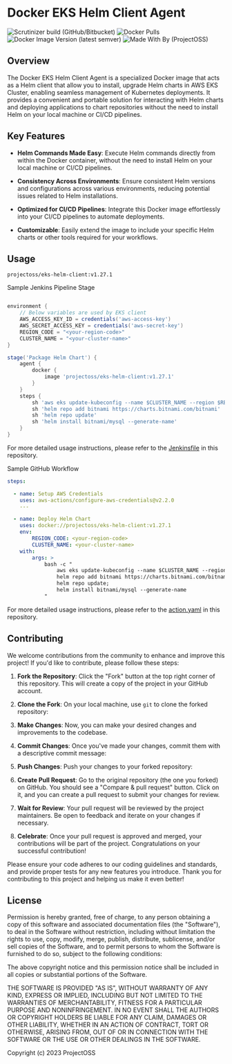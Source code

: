 # Docker EKS Helm Client Agent

![Scrutinizer build (GitHub/Bitbucket)](https://img.shields.io/scrutinizer/build/g/open-source-srilanka/eks-helm-client/master)
![Docker Pulls](https://img.shields.io/docker/pulls/projectoss/eks-helm-client)
![Docker Image Version (latest semver)](https://img.shields.io/docker/v/projectoss/eks-helm-client)
![Made With By (ProjectOSS)](https://img.shields.io/badge/made%20with%20love%20by-ProjectOSS-orange)

## Overview

The Docker EKS Helm Client Agent is a specialized Docker image that acts as a Helm client that allow you to install, upgrade Helm charts in AWS EKS Cluster, enabling seamless management of Kubernetes deployments. It provides a convenient and portable solution for interacting with Helm charts and deploying applications to chart repositories without the need to install Helm on your local machine or CI/CD pipelines.

## Key Features

- **Helm Commands Made Easy**: Execute Helm commands directly from within the Docker container, without the need to install Helm on your local machine or CI/CD pipelines.

- **Consistency Across Environments**: Ensure consistent Helm versions and configurations across various environments, reducing potential issues related to Helm installations.

- **Optimized for CI/CD Pipelines**: Integrate this Docker image effortlessly into your CI/CD pipelines to automate deployments.

- **Customizable**: Easily extend the image to include your specific Helm charts or other tools required for your workflows.

## Usage 

```
projectoss/eks-helm-client:v1.27.1
```

Sample Jenkins Pipeline Stage

```groovy

environment {
    // Below variables are used by EKS client
    AWS_ACCESS_KEY_ID = credentials('aws-access-key')
    AWS_SECRET_ACCESS_KEY = credentials('aws-secret-key')
    REGION_CODE = "<your-region-code>"
    CLUSTER_NAME = "<your-cluster-name>"
}

stage('Package Helm Chart') {
    agent {
        docker {
            image 'projectoss/eks-helm-client:v1.27.1'
        }
    }
    steps {
        sh 'aws eks update-kubeconfig --name $CLUSTER_NAME --region $REGION_CODE'
        sh 'helm repo add bitnami https://charts.bitnami.com/bitnami'
        sh 'helm repo update'
        sh 'helm install bitnami/mysql --generate-name'
    }
}
```

For more detailed usage instructions, please refer to the [Jenkinsfile](https://github.com/open-source-srilanka/examples/blob/master/eks-helm-client/Jenkinsfile) in this repository. 

Sample GitHub Workflow

```yaml
steps:

  - name: Setup AWS Credentials
    uses: aws-actions/configure-aws-credentials@v2.2.0
    ---   

  - name: Deploy Helm Chart
    uses: docker://projectoss/eks-helm-client:v1.27.1
    env:
        REGION_CODE: <your-region-code>
        CLUSTER_NAME: <your-cluster-name>
    with:
        args: >
            bash -c "
                aws eks update-kubeconfig --name $CLUSTER_NAME --region $REGION_CODE;
                helm repo add bitnami https://charts.bitnami.com/bitnami;
                helm repo update;
                helm install bitnami/mysql --generate-name
            "
```

For more detailed usage instructions, please refer to the [action.yaml](https://github.com/open-source-srilanka/examples/blob/master/eks-helm-client/.github/workflows/action.yaml) in this repository.

## Contributing

We welcome contributions from the community to enhance and improve this project! If you'd like to contribute, please follow these steps:

1. **Fork the Repository**: Click the "Fork" button at the top right corner of this repository. This will create a copy of the project in your GitHub account.

2. **Clone the Fork**: On your local machine, use `git` to clone the forked repository:

3. **Make Changes**: Now, you can make your desired changes and improvements to the codebase.

4. **Commit Changes**: Once you've made your changes, commit them with a descriptive commit message:

5. **Push Changes**: Push your changes to your forked repository:

6. **Create Pull Request**: Go to the original repository (the one you forked) on GitHub. You should see a "Compare & pull request" button. Click on it, and you can create a pull request to submit your changes for review.

7. **Wait for Review**: Your pull request will be reviewed by the project maintainers. Be open to feedback and iterate on your changes if necessary.

8. **Celebrate**: Once your pull request is approved and merged, your contributions will be part of the project. Congratulations on your successful contribution!

Please ensure your code adheres to our coding guidelines and standards, and provide proper tests for any new features you introduce. Thank you for contributing to this project and helping us make it even better!

## License

Permission is hereby granted, free of charge, to any person obtaining a copy of this software and associated documentation files (the "Software"), to deal in the Software without restriction, including without limitation the rights to use, copy, modify, merge, publish, distribute, sublicense, and/or sell copies of the Software, and to permit persons to whom the Software is furnished to do so, subject to the following conditions:

The above copyright notice and this permission notice shall be included in all copies or substantial portions of the Software.

THE SOFTWARE IS PROVIDED "AS IS", WITHOUT WARRANTY OF ANY KIND, EXPRESS OR IMPLIED, INCLUDING BUT NOT LIMITED TO THE WARRANTIES OF MERCHANTABILITY, FITNESS FOR A PARTICULAR PURPOSE AND NONINFRINGEMENT. IN NO EVENT SHALL THE AUTHORS OR COPYRIGHT HOLDERS BE LIABLE FOR ANY CLAIM, DAMAGES OR OTHER LIABILITY, WHETHER IN AN ACTION OF CONTRACT, TORT OR OTHERWISE, ARISING FROM, OUT OF OR IN CONNECTION WITH THE SOFTWARE OR THE USE OR OTHER DEALINGS IN THE SOFTWARE.

Copyright (c) 2023 ProjectOSS

